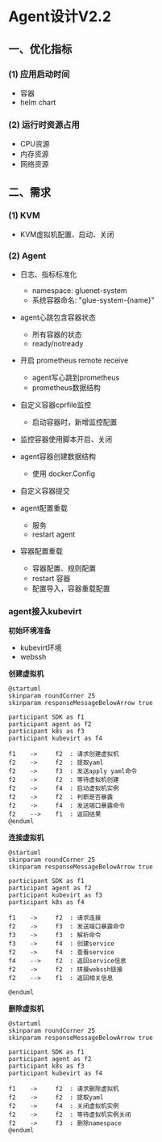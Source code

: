# Agent设计V2.2

## 一、优化指标

### (1) 应用启动时间

- 容器
- helm chart

### (2) 运行时资源占用

- CPU资源
- 内存资源
- 网络资源

## 二、需求


### (1) KVM

- KVM虚拟机配置、启动、关闭

### (2) Agent

- 日志、指标标准化
  - namespace: gluenet-system
  - 系统容器命名: "glue-system-{name}"

- agent心跳包含容器状态
  - 所有容器的状态
  - ready/notready

- 开启 prometheus remote receive
  - agent写心跳到prometheus
  - prometheus数据结构

- 自定义容器cprfile监控
  - 启动容器时，新增监控配置

- 监控容器使用脚本开启、关闭

- agent容器创建数据结构
  - 使用 docker.Config

- 自定义容器提交

- agent配置重载
  - 服务
  - restart agent

- 容器配置重载
  - 容器配置、规则配置
  - restart 容器
  - 配置导入，容器重载配置

### agent接入kubevirt

**初始环境准备**

- kubevirt环境
- webssh


**创建虚拟机**

```plantuml
@startuml
skinparam roundCorner 25
skinparam responseMessageBelowArrow true

participant SDK as f1
participant agent as f2
participant k8s as f3
participant kubevirt as f4

f1    ->     f2  : 请求创建虚拟机
f2    ->     f2  : 提取yaml
f2    ->     f3  : 发送apply yaml命令
f2    ->     f2  : 等待虚拟机创建
f2    ->     f4  : 启动虚拟机实例
f2    ->     f2  : 判断是否暴露
f2    ->     f4  : 发送端口暴露命令
f2    -->    f1  : 返回结果
@enduml
```

**连接虚拟机**

```plantuml
@startuml
skinparam roundCorner 25
skinparam responseMessageBelowArrow true

participant SDK as f1
participant agent as f2
participant kubevirt as f3
participant k8s as f4

f1    ->     f2  : 请求连接
f2    ->     f3  : 发送端口暴露命令
f3    ->     f3  : 解析命令
f3    ->     f4  : 创建service
f2    ->     f4  : 查看service
f4    -->    f2  : 返回service信息
f2    ->     f2  : 拼接webssh链接
f2    -->    f1  : 返回相关信息

@enduml
```

**删除虚拟机**

```plantuml
@startuml
skinparam roundCorner 25
skinparam responseMessageBelowArrow true

participant SDK as f1
participant agent as f2
participant k8s as f3
participant kubevirt as f4

f1    ->     f2  : 请求删除虚拟机
f2    ->     f2  : 提取yaml
f2    ->     f4  : 关闭虚拟机实例
f2    ->     f2  : 等待虚拟机实例关闭
f2    ->     f3  : 删除namespace
@enduml
```


